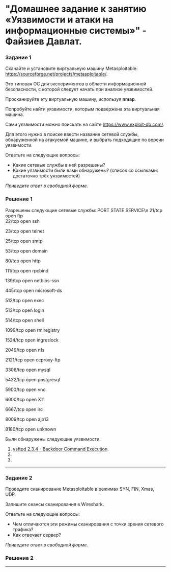 # "Домашнее задание к занятию «Уязвимости и атаки на информационные системы»" - Файзиев Давлат.

### Задание 1

Скачайте и установите виртуальную машину Metasploitable: https://sourceforge.net/projects/metasploitable/.

Это типовая ОС для экспериментов в области информационной безопасности, с которой следует начать при анализе уязвимостей.

Просканируйте эту виртуальную машину, используя **nmap**.

Попробуйте найти уязвимости, которым подвержена эта виртуальная машина.

Сами уязвимости можно поискать на сайте https://www.exploit-db.com/.

Для этого нужно в поиске ввести название сетевой службы, обнаруженной на атакуемой машине, и выбрать подходящие по версии уязвимости.

Ответьте на следующие вопросы:

- Какие сетевые службы в ней разрешены?
- Какие уязвимости были вами обнаружены? (список со ссылками: достаточно трёх уязвимостей)
 
*Приведите ответ в свободной форме.*

### Решение 1

Разрешены следующие сетевые службы:
PORT     STATE SERVICE\n
21/tcp   open  ftp\
22/tcp   open  ssh

23/tcp   open  telnet

25/tcp   open  smtp

53/tcp   open  domain

80/tcp   open  http

111/tcp  open  rpcbind

139/tcp  open  netbios-ssn

445/tcp  open  microsoft-ds

512/tcp  open  exec

513/tcp  open  login

514/tcp  open  shell

1099/tcp open  rmiregistry

1524/tcp open  ingreslock

2049/tcp open  nfs

2121/tcp open  ccproxy-ftp

3306/tcp open  mysql

5432/tcp open  postgresql

5900/tcp open  vnc

6000/tcp open  X11

6667/tcp open  irc

8009/tcp open  ajp13

8180/tcp open  unknown

Были обнаружены следующие уязвимости:
1. [vsftpd 2.3.4 - Backdoor Command Execution](https://www.exploit-db.com/exploits/49757). 
2. 
3. 

---
### Задание 2

Проведите сканирование Metasploitable в режимах SYN, FIN, Xmas, UDP.

Запишите сеансы сканирования в Wireshark.

Ответьте на следующие вопросы:

- Чем отличаются эти режимы сканирования с точки зрения сетевого трафика?
- Как отвечает сервер?

*Приведите ответ в свободной форме.*

### Решение 2


---

